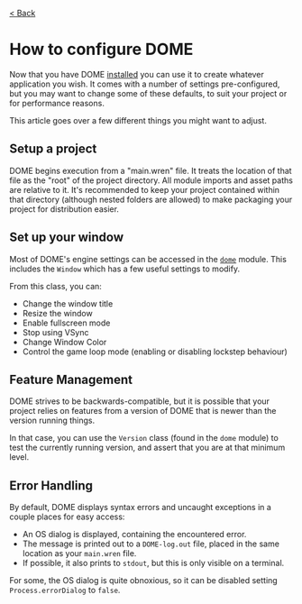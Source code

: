 [< Back](..)

How to configure DOME
===================

Now that you have DOME [installed](/installation) you can use it to create whatever application you wish.
It comes with a number of settings pre-configured, but you may want to change some of these defaults,
to suit your project or for performance reasons.

This article goes over a few different things you might want to adjust.

## Setup a project

DOME begins execution from a "main.wren" file. It treats the location of that file as the "root" of the project directory. 
All module imports and asset paths are relative to it. 
It's recommended to keep your project contained within that directory 
(although nested folders are allowed) to make packaging your project for distribution easier.

## Set up your window

Most of DOME's engine settings can be accessed in the [`dome`]() module. This includes the `Window` which has a few useful settings to modify.

From this class, you can:

* Change the window title
* Resize the window
* Enable fullscreen mode
* Stop using VSync
* Change Window Color
* Control the game loop mode (enabling or disabling lockstep behaviour)

## Feature Management

DOME strives to be backwards-compatible, but it is possible that your project relies on features from a version of DOME that 
is newer than the version running things. 

In that case, you can use the `Version` class (found in the `dome` module) to test the currently running version, and assert that you 
are at that minimum level.

## Error Handling

By default, DOME displays syntax errors and uncaught exceptions in a couple places for easy access:
 
 * An OS dialog is displayed, containing the encountered error.
 * The message is printed out to a `DOME-log.out` file, placed in the same location as your `main.wren` file.
 * If possible, it also prints to `stdout`, but this is only visible on a terminal.

For some, the OS dialog is quite obnoxious, so it can be disabled setting `Process.errorDialog` to `false`.




